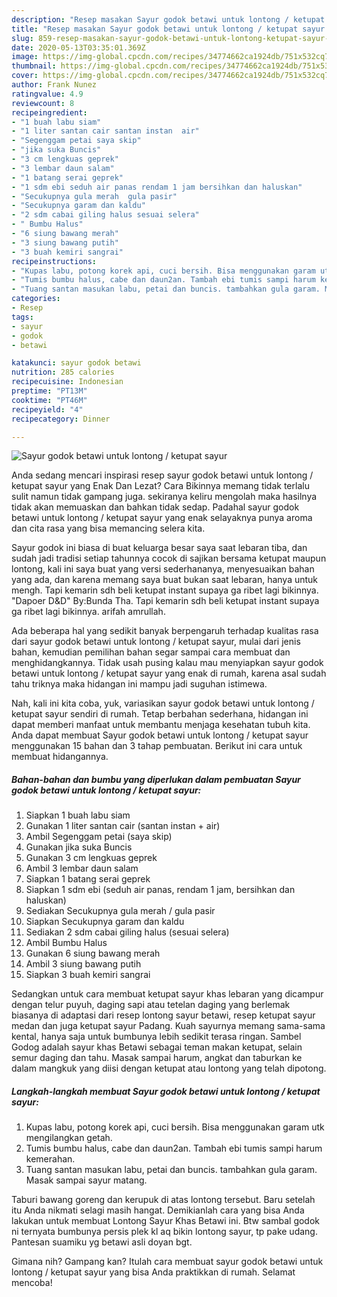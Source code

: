```yaml
---
description: "Resep masakan Sayur godok betawi untuk lontong / ketupat sayur | Cara Bikin Sayur godok betawi untuk lontong / ketupat sayur Yang Menggugah Selera"
title: "Resep masakan Sayur godok betawi untuk lontong / ketupat sayur | Cara Bikin Sayur godok betawi untuk lontong / ketupat sayur Yang Menggugah Selera"
slug: 859-resep-masakan-sayur-godok-betawi-untuk-lontong-ketupat-sayur-cara-bikin-sayur-godok-betawi-untuk-lontong-ketupat-sayur-yang-menggugah-selera
date: 2020-05-13T03:35:01.369Z
image: https://img-global.cpcdn.com/recipes/34774662ca1924db/751x532cq70/sayur-godok-betawi-untuk-lontong-ketupat-sayur-foto-resep-utama.jpg
thumbnail: https://img-global.cpcdn.com/recipes/34774662ca1924db/751x532cq70/sayur-godok-betawi-untuk-lontong-ketupat-sayur-foto-resep-utama.jpg
cover: https://img-global.cpcdn.com/recipes/34774662ca1924db/751x532cq70/sayur-godok-betawi-untuk-lontong-ketupat-sayur-foto-resep-utama.jpg
author: Frank Nunez
ratingvalue: 4.9
reviewcount: 8
recipeingredient:
- "1 buah labu siam"
- "1 liter santan cair santan instan  air"
- "Segenggam petai saya skip"
- "jika suka Buncis"
- "3 cm lengkuas geprek"
- "3 lembar daun salam"
- "1 batang serai geprek"
- "1 sdm ebi seduh air panas rendam 1 jam bersihkan dan haluskan"
- "Secukupnya gula merah  gula pasir"
- "Secukupnya garam dan kaldu"
- "2 sdm cabai giling halus sesuai selera"
- " Bumbu Halus"
- "6 siung bawang merah"
- "3 siung bawang putih"
- "3 buah kemiri sangrai"
recipeinstructions:
- "Kupas labu, potong korek api, cuci bersih. Bisa menggunakan garam utk mengilangkan getah."
- "Tumis bumbu halus, cabe dan daun2an. Tambah ebi tumis sampi harum kemerahan."
- "Tuang santan masukan labu, petai dan buncis. tambahkan gula garam. Masak sampai sayur matang."
categories:
- Resep
tags:
- sayur
- godok
- betawi

katakunci: sayur godok betawi 
nutrition: 285 calories
recipecuisine: Indonesian
preptime: "PT13M"
cooktime: "PT46M"
recipeyield: "4"
recipecategory: Dinner

---
```



![Sayur godok betawi untuk lontong / ketupat sayur](https://img-global.cpcdn.com/recipes/34774662ca1924db/751x532cq70/sayur-godok-betawi-untuk-lontong-ketupat-sayur-foto-resep-utama.jpg)

Anda sedang mencari inspirasi resep sayur godok betawi untuk lontong / ketupat sayur yang Enak Dan Lezat? Cara Bikinnya memang tidak terlalu sulit namun tidak gampang juga. sekiranya keliru mengolah maka hasilnya tidak akan memuaskan dan bahkan tidak sedap. Padahal sayur godok betawi untuk lontong / ketupat sayur yang enak selayaknya punya aroma dan cita rasa yang bisa memancing selera kita.

Sayur godok ini biasa di buat keluarga besar saya saat lebaran tiba, dan sudah jadi tradisi setiap tahunnya cocok di sajikan bersama ketupat maupun lontong, kali ini saya buat yang versi sederhananya, menyesuaikan bahan yang ada, dan karena memang saya buat bukan saat lebaran, hanya untuk mengh. Tapi kemarin sdh beli ketupat instant supaya ga ribet lagi bikinnya. &#34;Dapoer D&amp;D&#34; By:Bunda Tha. Tapi kemarin sdh beli ketupat instant supaya ga ribet lagi bikinnya. arifah amrullah.

Ada beberapa hal yang sedikit banyak berpengaruh terhadap kualitas rasa dari sayur godok betawi untuk lontong / ketupat sayur, mulai dari jenis bahan, kemudian pemilihan bahan segar sampai cara membuat dan menghidangkannya. Tidak usah pusing kalau mau menyiapkan sayur godok betawi untuk lontong / ketupat sayur yang enak di rumah, karena asal sudah tahu triknya maka hidangan ini mampu jadi suguhan istimewa.


Nah, kali ini kita coba, yuk, variasikan sayur godok betawi untuk lontong / ketupat sayur sendiri di rumah. Tetap berbahan sederhana, hidangan ini dapat memberi manfaat untuk membantu menjaga kesehatan tubuh kita. Anda dapat membuat Sayur godok betawi untuk lontong / ketupat sayur menggunakan 15 bahan dan 3 tahap pembuatan. Berikut ini cara untuk membuat hidangannya.

<!--inarticleads1-->

##### Bahan-bahan dan bumbu yang diperlukan dalam pembuatan Sayur godok betawi untuk lontong / ketupat sayur:

1. Siapkan 1 buah labu siam
1. Gunakan 1 liter santan cair (santan instan + air)
1. Ambil Segenggam petai (saya skip)
1. Gunakan jika suka Buncis
1. Gunakan 3 cm lengkuas geprek
1. Ambil 3 lembar daun salam
1. Siapkan 1 batang serai geprek
1. Siapkan 1 sdm ebi (seduh air panas, rendam 1 jam, bersihkan dan haluskan)
1. Sediakan Secukupnya gula merah / gula pasir
1. Siapkan Secukupnya garam dan kaldu
1. Sediakan 2 sdm cabai giling halus (sesuai selera)
1. Ambil  Bumbu Halus
1. Gunakan 6 siung bawang merah
1. Ambil 3 siung bawang putih
1. Siapkan 3 buah kemiri sangrai


Sedangkan untuk cara membuat ketupat sayur khas lebaran yang dicampur dengan telur puyuh, daging sapi atau tetelan daging yang berlemak biasanya di adaptasi dari resep lontong sayur betawi, resep ketupat sayur medan dan juga ketupat sayur Padang. Kuah sayurnya memang sama-sama kental, hanya saja untuk bumbunya lebih sedikit terasa ringan. Sambel Godog adalah sayur khas Betawi sebagai teman makan ketupat, selain semur daging dan tahu. Masak sampai harum, angkat dan taburkan ke dalam mangkuk yang diisi dengan ketupat atau lontong yang telah dipotong. 

<!--inarticleads2-->

##### Langkah-langkah membuat Sayur godok betawi untuk lontong / ketupat sayur:

1. Kupas labu, potong korek api, cuci bersih. Bisa menggunakan garam utk mengilangkan getah.
1. Tumis bumbu halus, cabe dan daun2an. Tambah ebi tumis sampi harum kemerahan.
1. Tuang santan masukan labu, petai dan buncis. tambahkan gula garam. Masak sampai sayur matang.


Taburi bawang goreng dan kerupuk di atas lontong tersebut. Baru setelah itu Anda nikmati selagi masih hangat. Demikianlah cara yang bisa Anda lakukan untuk membuat Lontong Sayur Khas Betawi ini. Btw sambal godok ni ternyata bumbunya persis plek kl aq bikin lontong sayur, tp pake udang. Pantesan suamiku yg betawi asli doyan bgt. 

Gimana nih? Gampang kan? Itulah cara membuat sayur godok betawi untuk lontong / ketupat sayur yang bisa Anda praktikkan di rumah. Selamat mencoba!
